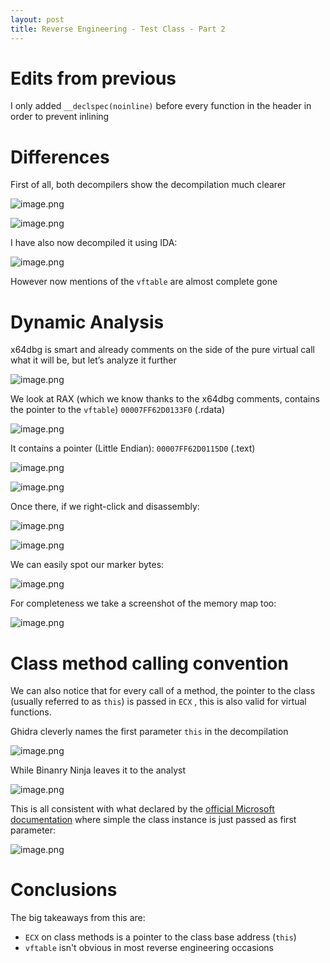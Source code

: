 ```yaml
---
layout: post
title: Reverse Engineering - Test Class - Part 2
---
```


# Edits from previous
I only added `__declspec(noinline)` before every function in the header in order to prevent inlining

# Differences
First of all, both decompilers show the decompilation much clearer

![image.png](https://github.com/rtlcopymemory/rtlcopymemory.github.io/blob/master/images/Test2/1.png?raw=true)

![image.png]([image%201.png](https://github.com/rtlcopymemory/rtlcopymemory.github.io/blob/master/images/Test2/2.png?raw=true))

I have also now decompiled it using IDA:

![image.png]([image%202.png](https://github.com/rtlcopymemory/rtlcopymemory.github.io/blob/master/images/Test2/3.png?raw=true))

However now mentions of the `vftable` are almost complete gone

# Dynamic Analysis

x64dbg is smart and already comments on the side of the pure virtual call what it will be, but let’s analyze it further

![image.png]([image%203.png](https://github.com/rtlcopymemory/rtlcopymemory.github.io/blob/master/images/Test2/4.png?raw=true))

We look at RAX (which we know thanks to the x64dbg comments, contains the pointer to the `vftable`) `00007FF62D0133F0` (.rdata)

![image.png](https://github.com/rtlcopymemory/rtlcopymemory.github.io/blob/master/images/Test2/5.png?raw=true)

It contains a pointer (Little Endian): `00007FF62D0115D0` (.text)

![image.png]([image%205.png](https://github.com/rtlcopymemory/rtlcopymemory.github.io/blob/master/images/Test2/6.png?raw=true))

![image.png](https://github.com/rtlcopymemory/rtlcopymemory.github.io/blob/master/images/Test2/7.png?raw=true)

Once there, if we right-click and disassembly:

![image.png](https://github.com/rtlcopymemory/rtlcopymemory.github.io/blob/master/images/Test2/8.png?raw=true)

![image.png](https://github.com/rtlcopymemory/rtlcopymemory.github.io/blob/master/images/Test2/9.png?raw=true)

We can easily spot our marker bytes:

![image.png](https://github.com/rtlcopymemory/rtlcopymemory.github.io/blob/master/images/Test2/10.png?raw=true)

For completeness we take a screenshot of the memory map too:

![image.png](https://github.com/rtlcopymemory/rtlcopymemory.github.io/blob/master/images/Test2/11.png?raw=true)

# Class method calling convention

We can also notice that for every call of a method, the pointer to the class (usually referred to as `this`) is passed in `ECX` , this is also valid for virtual functions.

Ghidra cleverly names the first parameter `this` in the decompilation

![image.png](https://github.com/rtlcopymemory/rtlcopymemory.github.io/blob/master/images/Test2/12.png?raw=true)

While Binanry Ninja leaves it to the analyst

![image.png](https://github.com/rtlcopymemory/rtlcopymemory.github.io/blob/master/images/Test2/13.png?raw=true)

This is all consistent with what declared by the [official Microsoft documentation](https://learn.microsoft.com/en-us/cpp/build/x64-calling-convention?view=msvc-170) where simple the class instance is just passed as first parameter:

![image.png](https://github.com/rtlcopymemory/rtlcopymemory.github.io/blob/master/images/Test2/14.png?raw=true)

# Conclusions
The big takeaways from this are:
- `ECX` on class methods is a pointer to the class base address (`this`)
- `vftable` isn't obvious in most reverse engineering occasions

